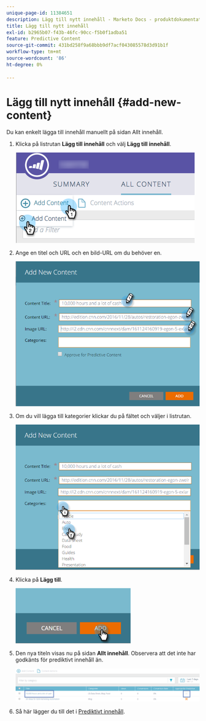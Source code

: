 ```yaml
---
unique-page-id: 11384651
description: Lägg till nytt innehåll - Marketo Docs - produktdokumentation
title: Lägg till nytt innehåll
exl-id: b2965b07-f43b-46fc-90cc-f5b0f1adba51
feature: Predictive Content
source-git-commit: 431bd258f9a68bbb9df7acf043085578d3d91b1f
workflow-type: tm+mt
source-wordcount: '86'
ht-degree: 0%

---
```


# Lägg till nytt innehåll {#add-new-content}

Du kan enkelt lägga till innehåll manuellt på sidan Allt innehåll.

1. Klicka på listrutan **Lägg till innehåll** och välj **Lägg till innehåll**.

   ![](assets/image2017-10-3-8-3a54-3a9.png)

1. Ange en titel och URL och en bild-URL om du behöver en.

   ![](assets/add-new-content-updated-pencils.png)

1. Om du vill lägga till kategorier klickar du på fältet och väljer i listrutan.

   ![](assets/add-new-content-categories-updated-hands.png)

1. Klicka på **Lägg till**.

   ![](assets/all-content-add-hand.png)

1. Den nya titeln visas nu på sidan **Allt innehåll**. Observera att det inte har godkänts för prediktivt innehåll än.

   ![](assets/image2017-10-3-8-3a55-3a21.png)

1. Så här lägger du till det i [Prediktivt innehåll](/help/marketo/product-docs/predictive-content/working-with-all-content/approve-a-title-for-predictive-content.md).
